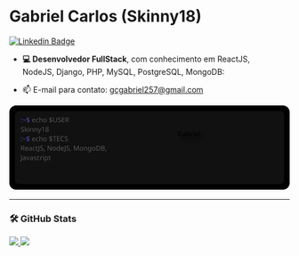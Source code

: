 # Gabriel Carlos (Skinny18)

[![Linkedin Badge](https://img.shields.io/badge/-Gabriel%20Carlos-0066A1?style=flat-square&logo=Linkedin&logoColor=white&link=https://www.linkedin.com/in/mateusandriola/)](https://www.linkedin.com/in/gabriel-carlos-carvalho-pinto-5765b5226/)

- **💻 Desenvolvedor FullStack**, com conhecimento em ReactJS,  
  NodeJS, Django, PHP, MySQL, PostgreSQL, MongoDB:

- 📫 E-mail para contato: gcgabriel257@gmail.com


<div align="center">
  <img src="/monitor.svg" />
</div>

---

### 🛠️ GitHub Stats

<div>
  <a href="https://github.com/Skinny18">
  <img height="180em" src="https://github-readme-stats-eight-theta.vercel.app/api?username=Skinny18&show_icons=true&theme=tokyonight&include_all_commits=true&count_private=true"/>
  <img height="180em" src="https://github-readme-stats-eight-theta.vercel.app/api/top-langs/?username=Skinny18&layout=compact&langs_count=8&theme=tokyonight"/>
<div>
